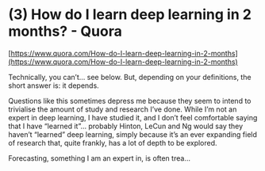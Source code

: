 # (3) How do I learn deep learning in 2 months? - Quora

[https://www.quora.com/How-do-I-learn-deep-learning-in-2-months](https://www.quora.com/How-do-I-learn-deep-learning-in-2-months)

Technically, you can’t… see below. But, depending on your definitions, the short answer is: it depends.

Questions like this sometimes depress me because they seem to intend to trivialise the amount of study and research I’ve done. While I’m not an expert in deep learning, I have studied it, and I don’t feel comfortable saying that I have “learned it”… probably Hinton, LeCun and Ng would say they haven’t “learned” deep learning, simply because it’s an ever expanding field of research that, quite frankly, has a lot of depth to be explored.

Forecasting, something I am an expert in, is often trea...